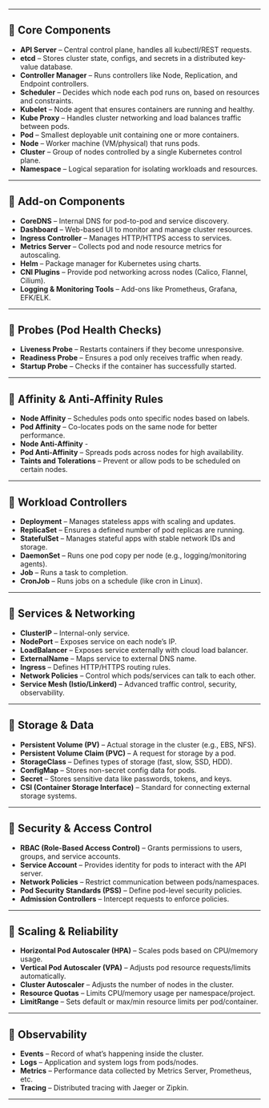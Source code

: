 
---

## 🔹 Core Components

* **API Server** – Central control plane, handles all kubectl/REST requests.
* **etcd** – Stores cluster state, configs, and secrets in a distributed key-value database.
* **Controller Manager** – Runs controllers like Node, Replication, and Endpoint controllers.
* **Scheduler** – Decides which node each pod runs on, based on resources and constraints.
* **Kubelet** – Node agent that ensures containers are running and healthy.
* **Kube Proxy** – Handles cluster networking and load balances traffic between pods.
* **Pod** – Smallest deployable unit containing one or more containers.
* **Node** – Worker machine (VM/physical) that runs pods.
* **Cluster** – Group of nodes controlled by a single Kubernetes control plane.
* **Namespace** – Logical separation for isolating workloads and resources.

---

## 🔹 Add-on Components

* **CoreDNS** – Internal DNS for pod-to-pod and service discovery.
* **Dashboard** – Web-based UI to monitor and manage cluster resources.
* **Ingress Controller** – Manages HTTP/HTTPS access to services.
* **Metrics Server** – Collects pod and node resource metrics for autoscaling.
* **Helm** – Package manager for Kubernetes using charts.
* **CNI Plugins** – Provide pod networking across nodes (Calico, Flannel, Cilium).
* **Logging & Monitoring Tools** – Add-ons like Prometheus, Grafana, EFK/ELK.

---

## 🔹 Probes (Pod Health Checks)

* **Liveness Probe** – Restarts containers if they become unresponsive.
* **Readiness Probe** – Ensures a pod only receives traffic when ready.
* **Startup Probe** – Checks if the container has successfully started.

---

## 🔹 Affinity & Anti-Affinity Rules

* **Node Affinity** – Schedules pods onto specific nodes based on labels.
* **Pod Affinity** – Co-locates pods on the same node for better performance.
* **Node Anti-Affinity** - 
* **Pod Anti-Affinity** – Spreads pods across nodes for high availability.
* **Taints and Tolerations** – Prevent or allow pods to be scheduled on certain nodes.

---

## 🔹 Workload Controllers

* **Deployment** – Manages stateless apps with scaling and updates.
* **ReplicaSet** – Ensures a defined number of pod replicas are running.
* **StatefulSet** – Manages stateful apps with stable network IDs and storage.
* **DaemonSet** – Runs one pod copy per node (e.g., logging/monitoring agents).
* **Job** – Runs a task to completion.
* **CronJob** – Runs jobs on a schedule (like cron in Linux).

---

## 🔹 Services & Networking

* **ClusterIP** – Internal-only service.
* **NodePort** – Exposes service on each node’s IP.
* **LoadBalancer** – Exposes service externally with cloud load balancer.
* **ExternalName** – Maps service to external DNS name.
* **Ingress** – Defines HTTP/HTTPS routing rules.
* **Network Policies** – Control which pods/services can talk to each other.
* **Service Mesh (Istio/Linkerd)** – Advanced traffic control, security, observability.

---

## 🔹 Storage & Data

* **Persistent Volume (PV)** – Actual storage in the cluster (e.g., EBS, NFS).
* **Persistent Volume Claim (PVC)** – A request for storage by a pod.
* **StorageClass** – Defines types of storage (fast, slow, SSD, HDD).
* **ConfigMap** – Stores non-secret config data for pods.
* **Secret** – Stores sensitive data like passwords, tokens, and keys.
* **CSI (Container Storage Interface)** – Standard for connecting external storage systems.

---

## 🔹 Security & Access Control

* **RBAC (Role-Based Access Control)** – Grants permissions to users, groups, and service accounts.
* **Service Account** – Provides identity for pods to interact with the API server.
* **Network Policies** – Restrict communication between pods/namespaces.
* **Pod Security Standards (PSS)** – Define pod-level security policies.
* **Admission Controllers** – Intercept requests to enforce policies.

---

## 🔹 Scaling & Reliability

* **Horizontal Pod Autoscaler (HPA)** – Scales pods based on CPU/memory usage.
* **Vertical Pod Autoscaler (VPA)** – Adjusts pod resource requests/limits automatically.
* **Cluster Autoscaler** – Adjusts the number of nodes in the cluster.
* **Resource Quotas** – Limits CPU/memory usage per namespace/project.
* **LimitRange** – Sets default or max/min resource limits per pod/container.

---

## 🔹 Observability

* **Events** – Record of what’s happening inside the cluster.
* **Logs** – Application and system logs from pods/nodes.
* **Metrics** – Performance data collected by Metrics Server, Prometheus, etc.
* **Tracing** – Distributed tracing with Jaeger or Zipkin.

---

